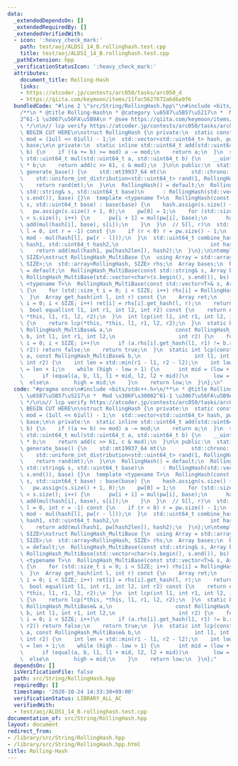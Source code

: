```yaml
---
data:
  _extendedDependsOn: []
  _extendedRequiredBy: []
  _extendedVerifiedWith:
  - icon: ':heavy_check_mark:'
    path: test/aoj/ALDS1_14_B.rollinghash.test.cpp
    title: test/aoj/ALDS1_14_B.rollinghash.test.cpp
  _pathExtension: hpp
  _verificationStatusIcon: ':heavy_check_mark:'
  attributes:
    document_title: Rolling-Hash
    links:
    - https://atcoder.jp/contests/arc050/tasks/arc050_d
    - https://qiita.com/keymoon/items/11fac5627672a6d6a9f6
  bundledCode: "#line 2 \"src/String/RollingHash.hpp\"\n#include <bits/stdc++.h>\n\
    /**\n * @title Rolling-Hash\n * @category \u6587\u5B57\u5217\n *  Mod \u306F\u3000\
    2^61-1 \u3067\u56FA\u5B9A\n * @see https://qiita.com/keymoon/items/11fac5627672a6d6a9f6\n\
    \ */\n\n// lcp verify https://atcoder.jp/contests/arc050/tasks/arc050_d\n\n//\
    \ BEGIN CUT HERE\n\nstruct RollingHash {\n private:\n  static constexpr std::uint64_t\
    \ mod = (1ull << 61ull) - 1;\n  std::vector<std::uint64_t> hash, pw;\n  std::uint64_t\
    \ base;\n\n private:\n  static inline std::uint64_t add(std::uint64_t a, std::uint64_t\
    \ b) {\n    if ((a += b) >= mod) a -= mod;\n    return a;\n  }\n  static inline\
    \ std::uint64_t mul(std::uint64_t a, std::uint64_t b) {\n    __uint128_t c = (__uint128_t)a\
    \ * b;\n    return add(c >> 61, c & mod);\n  }\n\n public:\n  static inline std::uint64_t\
    \ generate_base() {\n    std::mt19937_64 mt(\n        std::chrono::steady_clock::now().time_since_epoch().count());\n\
    \    std::uniform_int_distribution<std::uint64_t> rand(1, RollingHash::mod - 1);\n\
    \    return rand(mt);\n  }\n\n  RollingHash() = default;\n  RollingHash(const\
    \ std::string& s, std::uint64_t base)\n      : RollingHash(std::vector<char>(s.begin(),\
    \ s.end()), base) {}\n  template <typename T>\n  RollingHash(const std::vector<T>&\
    \ s, std::uint64_t base) : base(base) {\n    hash.assign(s.size() + 1, 0);\n \
    \   pw.assign(s.size() + 1, 0);\n    pw[0] = 1;\n    for (std::size_t i = 0; i\
    \ < s.size(); i++) {\n      pw[i + 1] = mul(pw[i], base);\n      hash[i + 1] =\
    \ add(mul(hash[i], base), s[i]);\n    }\n  }\n  // S[l, r)\n  std::uint64_t get_hash(int\
    \ l = 0, int r = -1) const {\n    if (r < 0) r = pw.size() - 1;\n    return add(hash[r],\
    \ mod - mul(hash[l], pw[r - l]));\n  }\n  std::uint64_t combine_hash(std::uint64_t\
    \ hash1, std::uint64_t hash2,\n                             int hash2len) {\n\
    \    return add(mul(hash1, pw[hash2len]), hash2);\n  }\n};\n\ntemplate <std::size_t\
    \ SIZE>\nstruct RollingHash_MultiBase {\n  using Array = std::array<std::uint64_t,\
    \ SIZE>;\n  std::array<RollingHash, SIZE> rhs;\n  Array bases;\n  RollingHash_MultiBase()\
    \ = default;\n  RollingHash_MultiBase(const std::string& s, Array bs)\n      :\
    \ RollingHash_MultiBase(std::vector<char>(s.begin(), s.end()), bs) {}\n  template\
    \ <typename T>\n  RollingHash_MultiBase(const std::vector<T>& s, Array bs) : bases(bs)\
    \ {\n    for (std::size_t i = 0; i < SIZE; i++) rhs[i] = RollingHash(s, bases[i]);\n\
    \  }\n  Array get_hash(int l, int r) const {\n    Array ret;\n    for (std::size_t\
    \ i = 0; i < SIZE; i++) ret[i] = rhs[i].get_hash(l, r);\n    return ret;\n  }\n\
    \  bool equal(int l1, int r1, int l2, int r2) const {\n    return equal(*this,\
    \ *this, l1, r1, l2, r2);\n  }\n  int lcp(int l1, int r1, int l2, int r2) const\
    \ {\n    return lcp(*this, *this, l1, r1, l2, r2);\n  }\n  static bool equal(const\
    \ RollingHash_MultiBase& a,\n                    const RollingHash_MultiBase&\
    \ b, int l1, int r1, int l2,\n                    int r2) {\n    for (std::size_t\
    \ i = 0; i < SIZE; i++)\n      if (a.rhs[i].get_hash(l1, r1) != b.rhs[i].get_hash(l2,\
    \ r2)) return false;\n    return true;\n  }\n  static int lcp(const RollingHash_MultiBase&\
    \ a, const RollingHash_MultiBase& b,\n                 int l1, int r1, int l2,\
    \ int r2) {\n    int len = std::min(r1 - l1, r2 - l2);\n    int low = 0, high\
    \ = len + 1;\n    while (high - low > 1) {\n      int mid = (low + high) / 2;\n\
    \      if (equal(a, b, l1, l1 + mid, l2, l2 + mid))\n        low = mid;\n    \
    \  else\n        high = mid;\n    }\n    return low;\n  }\n};\n"
  code: "#pragma once\n#include <bits/stdc++.h>\n/**\n * @title Rolling-Hash\n * @category\
    \ \u6587\u5B57\u5217\n *  Mod \u306F\u30002^61-1 \u3067\u56FA\u5B9A\n * @see https://qiita.com/keymoon/items/11fac5627672a6d6a9f6\n\
    \ */\n\n// lcp verify https://atcoder.jp/contests/arc050/tasks/arc050_d\n\n//\
    \ BEGIN CUT HERE\n\nstruct RollingHash {\n private:\n  static constexpr std::uint64_t\
    \ mod = (1ull << 61ull) - 1;\n  std::vector<std::uint64_t> hash, pw;\n  std::uint64_t\
    \ base;\n\n private:\n  static inline std::uint64_t add(std::uint64_t a, std::uint64_t\
    \ b) {\n    if ((a += b) >= mod) a -= mod;\n    return a;\n  }\n  static inline\
    \ std::uint64_t mul(std::uint64_t a, std::uint64_t b) {\n    __uint128_t c = (__uint128_t)a\
    \ * b;\n    return add(c >> 61, c & mod);\n  }\n\n public:\n  static inline std::uint64_t\
    \ generate_base() {\n    std::mt19937_64 mt(\n        std::chrono::steady_clock::now().time_since_epoch().count());\n\
    \    std::uniform_int_distribution<std::uint64_t> rand(1, RollingHash::mod - 1);\n\
    \    return rand(mt);\n  }\n\n  RollingHash() = default;\n  RollingHash(const\
    \ std::string& s, std::uint64_t base)\n      : RollingHash(std::vector<char>(s.begin(),\
    \ s.end()), base) {}\n  template <typename T>\n  RollingHash(const std::vector<T>&\
    \ s, std::uint64_t base) : base(base) {\n    hash.assign(s.size() + 1, 0);\n \
    \   pw.assign(s.size() + 1, 0);\n    pw[0] = 1;\n    for (std::size_t i = 0; i\
    \ < s.size(); i++) {\n      pw[i + 1] = mul(pw[i], base);\n      hash[i + 1] =\
    \ add(mul(hash[i], base), s[i]);\n    }\n  }\n  // S[l, r)\n  std::uint64_t get_hash(int\
    \ l = 0, int r = -1) const {\n    if (r < 0) r = pw.size() - 1;\n    return add(hash[r],\
    \ mod - mul(hash[l], pw[r - l]));\n  }\n  std::uint64_t combine_hash(std::uint64_t\
    \ hash1, std::uint64_t hash2,\n                             int hash2len) {\n\
    \    return add(mul(hash1, pw[hash2len]), hash2);\n  }\n};\n\ntemplate <std::size_t\
    \ SIZE>\nstruct RollingHash_MultiBase {\n  using Array = std::array<std::uint64_t,\
    \ SIZE>;\n  std::array<RollingHash, SIZE> rhs;\n  Array bases;\n  RollingHash_MultiBase()\
    \ = default;\n  RollingHash_MultiBase(const std::string& s, Array bs)\n      :\
    \ RollingHash_MultiBase(std::vector<char>(s.begin(), s.end()), bs) {}\n  template\
    \ <typename T>\n  RollingHash_MultiBase(const std::vector<T>& s, Array bs) : bases(bs)\
    \ {\n    for (std::size_t i = 0; i < SIZE; i++) rhs[i] = RollingHash(s, bases[i]);\n\
    \  }\n  Array get_hash(int l, int r) const {\n    Array ret;\n    for (std::size_t\
    \ i = 0; i < SIZE; i++) ret[i] = rhs[i].get_hash(l, r);\n    return ret;\n  }\n\
    \  bool equal(int l1, int r1, int l2, int r2) const {\n    return equal(*this,\
    \ *this, l1, r1, l2, r2);\n  }\n  int lcp(int l1, int r1, int l2, int r2) const\
    \ {\n    return lcp(*this, *this, l1, r1, l2, r2);\n  }\n  static bool equal(const\
    \ RollingHash_MultiBase& a,\n                    const RollingHash_MultiBase&\
    \ b, int l1, int r1, int l2,\n                    int r2) {\n    for (std::size_t\
    \ i = 0; i < SIZE; i++)\n      if (a.rhs[i].get_hash(l1, r1) != b.rhs[i].get_hash(l2,\
    \ r2)) return false;\n    return true;\n  }\n  static int lcp(const RollingHash_MultiBase&\
    \ a, const RollingHash_MultiBase& b,\n                 int l1, int r1, int l2,\
    \ int r2) {\n    int len = std::min(r1 - l1, r2 - l2);\n    int low = 0, high\
    \ = len + 1;\n    while (high - low > 1) {\n      int mid = (low + high) / 2;\n\
    \      if (equal(a, b, l1, l1 + mid, l2, l2 + mid))\n        low = mid;\n    \
    \  else\n        high = mid;\n    }\n    return low;\n  }\n};"
  dependsOn: []
  isVerificationFile: false
  path: src/String/RollingHash.hpp
  requiredBy: []
  timestamp: '2020-10-24 14:33:30+09:00'
  verificationStatus: LIBRARY_ALL_AC
  verifiedWith:
  - test/aoj/ALDS1_14_B.rollinghash.test.cpp
documentation_of: src/String/RollingHash.hpp
layout: document
redirect_from:
- /library/src/String/RollingHash.hpp
- /library/src/String/RollingHash.hpp.html
title: Rolling-Hash
---
```


